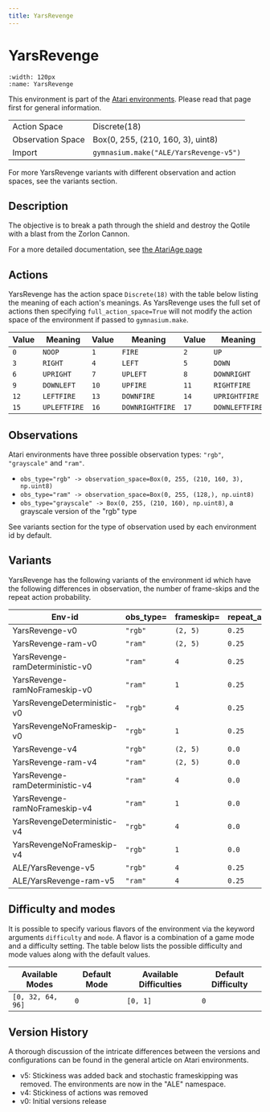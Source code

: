 ```yaml
---
title: YarsRevenge
---
```


# YarsRevenge

```{figure} ../../_static/videos/atari/yars_revenge.gif
:width: 120px
:name: YarsRevenge
```

This environment is part of the <a href='..'>Atari environments</a>. Please read that page first for general information.

|   |   |
|---|---|
| Action Space | Discrete(18) |
| Observation Space | Box(0, 255, (210, 160, 3), uint8) |
| Import | `gymnasium.make("ALE/YarsRevenge-v5")` |

For more YarsRevenge variants with different observation and action spaces, see the variants section.

## Description

The objective is to break a path through the shield and destroy the Qotile with a blast from the Zorlon Cannon.

For a more detailed documentation, see [the AtariAge page](https://atariage.com/manual_page.php?SoftwareLabelID=603&currentPage=1&maxPages=12)

## Actions

YarsRevenge has the action space `Discrete(18)` with the table below listing the meaning of each action's meanings.
As YarsRevenge uses the full set of actions then specifying `full_action_space=True` will not modify the action space of the environment if passed to `gymnasium.make`.

| Value   | Meaning      | Value   | Meaning         | Value   | Meaning        |
|---------|--------------|---------|-----------------|---------|----------------|
| `0`     | `NOOP`       | `1`     | `FIRE`          | `2`     | `UP`           |
| `3`     | `RIGHT`      | `4`     | `LEFT`          | `5`     | `DOWN`         |
| `6`     | `UPRIGHT`    | `7`     | `UPLEFT`        | `8`     | `DOWNRIGHT`    |
| `9`     | `DOWNLEFT`   | `10`    | `UPFIRE`        | `11`    | `RIGHTFIRE`    |
| `12`    | `LEFTFIRE`   | `13`    | `DOWNFIRE`      | `14`    | `UPRIGHTFIRE`  |
| `15`    | `UPLEFTFIRE` | `16`    | `DOWNRIGHTFIRE` | `17`    | `DOWNLEFTFIRE` |

## Observations

Atari environments have three possible observation types: `"rgb"`, `"grayscale"` and `"ram"`.

- `obs_type="rgb" -> observation_space=Box(0, 255, (210, 160, 3), np.uint8)`
- `obs_type="ram" -> observation_space=Box(0, 255, (128,), np.uint8)`
- `obs_type="grayscale" -> Box(0, 255, (210, 160), np.uint8)`, a grayscale version of the "rgb" type

See variants section for the type of observation used by each environment id by default.



## Variants

YarsRevenge has the following variants of the environment id which have the following differences in observation,
the number of frame-skips and the repeat action probability.

| Env-id                          | obs_type=   | frameskip=   | repeat_action_probability=   |
|---------------------------------|-------------|--------------|------------------------------|
| YarsRevenge-v0                  | `"rgb"`     | `(2, 5)`     | `0.25`                       |
| YarsRevenge-ram-v0              | `"ram"`     | `(2, 5)`     | `0.25`                       |
| YarsRevenge-ramDeterministic-v0 | `"ram"`     | `4`          | `0.25`                       |
| YarsRevenge-ramNoFrameskip-v0   | `"ram"`     | `1`          | `0.25`                       |
| YarsRevengeDeterministic-v0     | `"rgb"`     | `4`          | `0.25`                       |
| YarsRevengeNoFrameskip-v0       | `"rgb"`     | `1`          | `0.25`                       |
| YarsRevenge-v4                  | `"rgb"`     | `(2, 5)`     | `0.0`                        |
| YarsRevenge-ram-v4              | `"ram"`     | `(2, 5)`     | `0.0`                        |
| YarsRevenge-ramDeterministic-v4 | `"ram"`     | `4`          | `0.0`                        |
| YarsRevenge-ramNoFrameskip-v4   | `"ram"`     | `1`          | `0.0`                        |
| YarsRevengeDeterministic-v4     | `"rgb"`     | `4`          | `0.0`                        |
| YarsRevengeNoFrameskip-v4       | `"rgb"`     | `1`          | `0.0`                        |
| ALE/YarsRevenge-v5              | `"rgb"`     | `4`          | `0.25`                       |
| ALE/YarsRevenge-ram-v5          | `"ram"`     | `4`          | `0.25`                       |

## Difficulty and modes

It is possible to specify various flavors of the environment via the keyword arguments `difficulty` and `mode`.
A flavor is a combination of a game mode and a difficulty setting. The table below lists the possible difficulty and mode values
along with the default values.

| Available Modes   | Default Mode   | Available Difficulties   | Default Difficulty   |
|-------------------|----------------|--------------------------|----------------------|
| `[0, 32, 64, 96]` | `0`            | `[0, 1]`                 | `0`                  |

## Version History

A thorough discussion of the intricate differences between the versions and configurations can be found in the general article on Atari environments.

* v5: Stickiness was added back and stochastic frameskipping was removed. The environments are now in the "ALE" namespace.
* v4: Stickiness of actions was removed
* v0: Initial versions release
